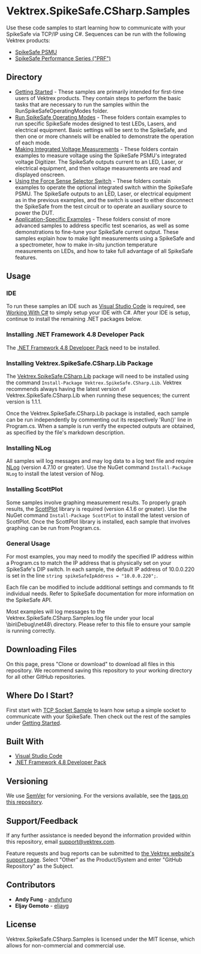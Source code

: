 # Vektrex.SpikeSafe.CSharp.Samples

Use these code samples to start learning how to communicate with your SpikeSafe via TCP/IP using C#. Sequences can be run with the following Vektrex products:
 - [SpikeSafe PSMU](https://www.vektrex.com/products/spikesafe-source-measure-unit/)
 - [SpikeSafe Performance Series ("PRF")](https://www.vektrex.com/products/spikesafe-performance-series-precision-pulsed-current-sources/)

## Directory

- [Getting Started](/src/Vektrex.SpikeSafe.CSharp.Samples/GettingStarted) - These samples are primarily intended for first-time users of Vektrex products. They contain steps to perform the basic tasks that are necessary to run the samples within the RunSpikeSafeOperatingModes folder.
- [Run SpikeSafe Operating Modes](/src/Vektrex.SpikeSafe.CSharp.Samples/RunSpikeSafeOperatingModes) - These folders contain examples to run specific SpikeSafe modes designed to test LEDs, Lasers, and electrical equipment. Basic settings will be sent to the SpikeSafe, and then one or more channels will be enabled to demonstrate the operation of each mode.
- [Making Integrated Voltage Measurements](/src/Vektrex.SpikeSafe.CSharp.Samples/MakingIntegratedVoltageMeasurements) - These folders contain examples to measure voltage using the SpikeSafe PSMU's integrated voltage Digitizer. The SpikeSafe outputs current to an LED, Laser, or electrical equipment, and then voltage measurements are read and displayed onscreen.
- [Using the Force Sense Selector Switch](/src/Vektrex.SpikeSafe.CSharp.Samples/UsingForceSenseSelectorSwitch) - These folders contain examples to operate the optional integrated switch within the SpikeSafe PSMU. The SpikeSafe outputs to an LED, Laser, or electrical equipment as in the previous examples, and the switch is used to either disconnect the SpikeSafe from the test circuit or to operate an auxiliary source to power the DUT.
- [Application-Specific Examples](/src/Vektrex.SpikeSafe.CSharp.Samples/ApplicationSpecificExamples) - These folders consist of more advanced samples to address specific test scenarios, as well as some demonstrations to fine-tune your SpikeSafe current output. These samples explain how to make light measurements using a SpikeSafe and a spectrometer, how to make in-situ junction temperature measurements on LEDs, and how to take full advantage of all SpikeSafe features.

## Usage

### IDE
To run these samples an IDE such as [Visual Studio Code](https://code.visualstudio.com/) is required, see [Working With C#](https://code.visualstudio.com/docs/languages/csharp) to simply setup your IDE with C#. After your IDE is setup, continue to install the remaining .NET packages below.

### Installing .NET Framework 4.8 Developer Pack
The [.NET Framework 4.8 Developer Pack](https://dotnet.microsoft.com/download/dotnet-framework/net48) need to be installed.

### Installing Vektrex.SpikeSafe.CSharp.Lib Package
The [Vektrex.SpikeSafe.CSharp.Lib](https://www.nuget.org/packages/Vektrex.SpikeSafe.CSharp.Lib/) package will need to be installed using the command `Install-Package Vektrex.SpikeSafe.CSharp.Lib`. Vektrex recommends always having the latest version of Vektrex.SpikeSafe.CSharp.Lib when running these sequences; the current version is 1.1.1.

Once the Vektrex.SpikeSafe.CSharp.Lib package is installed, each sample can be run independently by commenting out its respectively 'Run()' line in Program.cs. When a sample is run verify the expected outputs are obtained, as specified by the file's markdown description.

### Installing NLog
All samples will log messages and may log data to a log text file and require [NLog](https://www.nuget.org/packages/NLog/) (version 4.7.10 or greater). Use the NuGet command `Install-Package NLog` to install the latest version of Nlog.

### Installing ScottPlot
Some samples involve graphing measurement results. To properly graph results, the [ScottPlot](https://swharden.com/scottplot/) library is required (version 4.1.6 or greater). Use the NuGet command `Install-Package ScottPlot` to install the latest version of ScottPlot. Once the ScottPlot library is installed, each sample that involves graphing can be run from Program.cs.

### General Usage
For most examples, you may need to modify the specified IP address within a Program.cs to match the IP address that is physically set on your SpikeSafe's DIP switch. In each sample, the default IP address of 10.0.0.220 is set in the line `string spikeSafeIpAddress = "10.0.0.220";`.

Each file can be modified to include additional settings and commands to fit individual needs. Refer to SpikeSafe documentation for more information on the SpikeSafe API.

Most examples will log messages to the Vektrex.SpikeSafe.CSharp.Samples.log file under your local \bin\Debug\net48\ directory. Please refer to this file to ensure your sample is running correctly.

## Downloading Files

On this page, press "Clone or download" to download all files in this repository. We recommend saving this repository to your working directory for all other GitHub repositories.

## Where Do I Start?

First start with [TCP Socket Sample](/src/Vektrex.SpikeSafe.CSharp.Samples/GettingStarted/TcpSocketSample) to learn how setup a simple socket to communicate with your SpikeSafe. Then check out the rest of the samples under [Getting Started](GettingStarted).

## Built With

* [Visual Studio Code](https://code.visualstudio.com/)
* [.NET Framework 4.8 Developer Pack](https://dotnet.microsoft.com/download/dotnet-framework/net48)

## Versioning

We use [SemVer](http://semver.org/) for versioning. For the versions available, see the [tags on this repository](https://github.com/VektrexElectronicSystems/Vektrex.SpikeSafe.CSharp.Samples/tags). 

## Support/Feedback

If any further assistance is needed beyond the information provided within this repository, email support@vektrex.com.

Feature requests and bug reports can be submitted to [the Vektrex website's support page](https://www.vektrex.com/request-support/). Select "Other" as the Product/System and enter "GitHub Repository" as the Subject.

## Contributors

* **Andy Fung** - [andyfung](https://github.com/andyfung)
* **Eljay Gemoto** - [eljayg](https://github.com/eljayg)

## License

Vektrex.SpikeSafe.CSharp.Samples is licensed under the MIT license, which allows for non-commercial and commercial use.